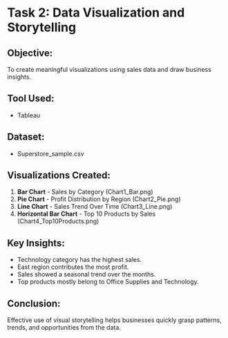# Task 2: Data Visualization and Storytelling

## Objective:
To create meaningful visualizations using sales data and draw business insights.

## Tool Used:
- Tableau

## Dataset:
- Superstore_sample.csv

## Visualizations Created:
1. **Bar Chart** - Sales by Category (Chart1_Bar.png)
2. **Pie Chart** - Profit Distribution by Region (Chart2_Pie.png)
3. **Line Chart** - Sales Trend Over Time (Chart3_Line.png)
4. **Horizontal Bar Chart** - Top 10 Products by Sales (Chart4_Top10Products.png)

## Key Insights:
- Technology category has the highest sales.
- East region contributes the most profit.
- Sales showed a seasonal trend over the months.
- Top products mostly belong to Office Supplies and Technology.

## Conclusion:
Effective use of visual storytelling helps businesses quickly grasp patterns, trends, and opportunities from the data.

